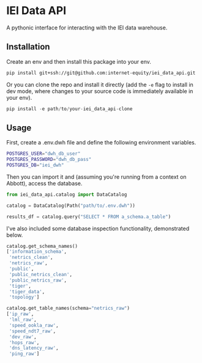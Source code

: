 # IEI Data API

A pythonic interface for interacting with the IEI data warehouse.

## Installation

Create an env and then install this package into your env.

```bash
pip install git+ssh://git@github.com:internet-equity/iei_data_api.git
```

Or you can clone the repo and install it directly (add the `-e` flag to install in dev mode, where changes to your source code is immediately available in your env).

```python
pip install -e path/to/your-iei_data_api-clone
```

## Usage

First, create a .env.dwh file and define the following environment variables.

```bash
POSTGRES_USER="dwh_db_user"
POSTGRES_PASSWORD="dwh_db_pass"
POSTGRES_DB="iei_dwh"
```

Then you can import it and (assuming you're running from a context on Abbott), access the database.

```python
from iei_data_api.catalog import DataCatalog

catalog = DataCatalog(Path("path/to/.env.dwh"))

results_df = catalog.query("SELECT * FROM a_schema.a_table")
```

I've also included some database inspection functionality, demonstrated below.

```python
catalog.get_schema_names()
['information_schema',
 'netrics_clean',
 'netrics_raw',
 'public',
 'public_netrics_clean',
 'public_netrics_raw',
 'tiger',
 'tiger_data',
 'topology']

catalog.get_table_names(schema="netrics_raw")
['ip_raw',
 'lml_raw',
 'speed_ookla_raw',
 'speed_ndt7_raw',
 'dev_raw',
 'hops_raw',
 'dns_latency_raw',
 'ping_raw']
```

